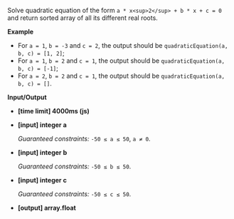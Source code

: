 ﻿Solve quadratic equation of the form `a * x<sup>2</sup> + b * x + c = 0` and return sorted array of all its different real roots.

**Example**

*   For `a = 1`, `b = -3` and `c = 2`, the output should be
    `quadraticEquation(a, b, c) = [1, 2]`;
*   For `a = 1`, `b = 2` and `c = 1`, the output should be
    `quadraticEquation(a, b, c) = [-1]`;
*   For `a = 2`, `b = 2` and `c = 1`, the output should be
    `quadraticEquation(a, b, c) = []`.

**Input/Output**

*   **[time limit] 4000ms (js)**

*   **[input] integer a**

    _Guaranteed constraints:_
    `-50 ≤ a ≤ 50`,
    `a ≠ 0`.

*   **[input] integer b**

    _Guaranteed constraints:_
    `-50 ≤ b ≤ 50`.

*   **[input] integer c**

    _Guaranteed constraints:_
    `-50 ≤ c ≤ 50`.

*   **[output] array.float**